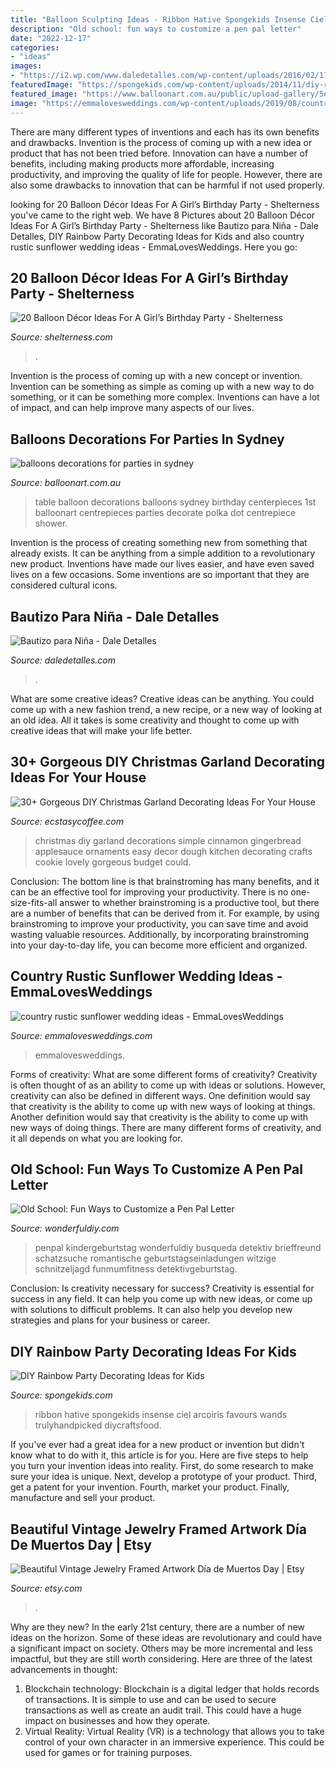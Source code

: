 ```yaml
---
title: "Balloon Sculpting Ideas - Ribbon Hative Spongekids Insense Ciel Arcoiris Favours Wands Trulyhandpicked Diycraftsfood"
description: "Old school: fun ways to customize a pen pal letter"
date: "2022-12-17"
categories:
- "ideas"
images:
- "https://i2.wp.com/www.daledetalles.com/wp-content/uploads/2016/02/17-2.jpg"
featuredImage: "https://spongekids.com/wp-content/uploads/2014/11/diy-rainbow-party-decorating-ideas/4-candy-decoration.jpg"
featured_image: "https://www.balloonart.com.au/public/upload-gallery/5eAMTmrJzIMhZnHfzo7SDKvkkomILA-dS0j585-Ponc.jpeg"
image: "https://emmalovesweddings.com/wp-content/uploads/2019/08/country-rustic-sunflower-wedding-ideas-560x765.jpg"
---
```



There are many different types of inventions and each has its own benefits and drawbacks.
Invention is the process of coming up with a new idea or product that has not been tried before. Innovation can have a number of benefits, including making products more affordable, increasing productivity, and improving the quality of life for people. However, there are also some drawbacks to innovation that can be harmful if not used properly.

	

		
looking for 20 Balloon Décor Ideas For A Girl’s Birthday Party - Shelterness you've came to the right web. We have 8 Pictures about 20 Balloon Décor Ideas For A Girl’s Birthday Party - Shelterness like Bautizo para Niña - Dale Detalles, DIY Rainbow Party Decorating Ideas for Kids and also country rustic sunflower wedding ideas - EmmaLovesWeddings. Here you go:
		
    
## 20 Balloon Décor Ideas For A Girl’s Birthday Party - Shelterness

<img loading=lazy src="https://i.shelterness.com/2017/03/17-oversized-pink-balloons-for-decorating-a-dessert-table.jpg" onerror="this.onerror=null;this.src='https://tse2.mm.bing.net/th?id=OIP.BRPvCWXyjO_-y--X9ApYSgHaLH&amp;pid=15.1';" alt="20 Balloon Décor Ideas For A Girl’s Birthday Party - Shelterness">

_Source: shelterness.com_

>. 

	

Invention is the process of coming up with a new concept or invention. Invention can be something as simple as coming up with a new way to do something, or it can be something more complex. Inventions can have a lot of impact, and can help improve many aspects of our lives.

    
## Balloons Decorations For Parties In Sydney

<img loading=lazy src="https://www.balloonart.com.au/public/upload-gallery/5eAMTmrJzIMhZnHfzo7SDKvkkomILA-dS0j585-Ponc.jpeg" onerror="this.onerror=null;this.src='https://tse4.mm.bing.net/th?id=OIP.Z9LapSa-GQF2pSNYZ8iubAAAAA&amp;pid=15.1';" alt="balloons decorations for parties in sydney">

_Source: balloonart.com.au_

>table balloon decorations balloons sydney birthday centerpieces 1st balloonart centrepieces parties decorate polka dot centrepiece shower. 

	

Invention is the process of creating something new from something that already exists. It can be anything from a simple addition to a revolutionary new product. Inventions have made our lives easier, and have even saved lives on a few occasions. Some inventions are so important that they are considered cultural icons.

    
## Bautizo Para Niña - Dale Detalles

<img loading=lazy src="https://i2.wp.com/www.daledetalles.com/wp-content/uploads/2016/02/17-2.jpg" onerror="this.onerror=null;this.src='https://tse1.mm.bing.net/th?id=OIP.WieYBZsteGgstO5tuVfkHwHaLH&amp;pid=15.1';" alt="Bautizo para Niña - Dale Detalles">

_Source: daledetalles.com_

>. 

	

What are some creative ideas?
Creative ideas can be anything. You could come up with a new fashion trend, a new recipe, or a new way of looking at an old idea. All it takes is some creativity and thought to come up with creative ideas that will make your life better.

    
## 30+ Gorgeous DIY Christmas Garland Decorating Ideas For Your House

<img loading=lazy src="https://i0.wp.com/www.ecstasycoffee.com/wp-content/uploads/2017/11/Gingerbread-Garland.jpg?resize=564%2C846" onerror="this.onerror=null;this.src='https://tse3.mm.bing.net/th?id=OIP.5dDVXXxl-Gb8OYp6Ol38xQHaLH&amp;pid=15.1';" alt="30+ Gorgeous DIY Christmas Garland Decorating Ideas For Your House">

_Source: ecstasycoffee.com_

>christmas diy garland decorations simple cinnamon gingerbread applesauce ornaments easy decor dough kitchen decorating crafts cookie lovely gorgeous budget could. 

	

Conclusion: The bottom line is that brainstroming has many benefits, and it can be an effective tool for improving your productivity.
There is no one-size-fits-all answer to whether brainstroming is a productive tool, but there are a number of benefits that can be derived from it. For example, by using brainstroming to improve your productivity, you can save time and avoid wasting valuable resources. Additionally, by incorporating brainstroming into your day-to-day life, you can become more efficient and organized.

    
## Country Rustic Sunflower Wedding Ideas - EmmaLovesWeddings

<img loading=lazy src="https://emmalovesweddings.com/wp-content/uploads/2019/08/country-rustic-sunflower-wedding-ideas-560x765.jpg" onerror="this.onerror=null;this.src='https://tse1.mm.bing.net/th?id=OIP.aBPYq8vEx90Gir-SbxqrKAHaKH&amp;pid=15.1';" alt="country rustic sunflower wedding ideas - EmmaLovesWeddings">

_Source: emmalovesweddings.com_

>emmalovesweddings. 

	

Forms of creativity: What are some different forms of creativity?
Creativity is often thought of as an ability to come up with ideas or solutions. However, creativity can also be defined in different ways. One definition would say that creativity is the ability to come up with new ways of looking at things. Another definition would say that creativity is the ability to come up with new ways of doing things. There are many different forms of creativity, and it all depends on what you are looking for.

    
## Old School: Fun Ways To Customize A Pen Pal Letter

<img loading=lazy src="https://cdn.wonderfuldiy.com/wp-content/uploads/2016/09/Message-balloon.jpg" onerror="this.onerror=null;this.src='https://tse4.mm.bing.net/th?id=OIP.__z73XrbdM9EuBQPgmxJ-QHaNI&amp;pid=15.1';" alt="Old School: Fun Ways to Customize a Pen Pal Letter">

_Source: wonderfuldiy.com_

>penpal kindergeburtstag wonderfuldiy busqueda detektiv brieffreund schatzsuche romantische geburtstagseinladungen witzige schnitzeljagd funmumfitness detektivgeburtstag. 

	

Conclusion: Is creativity necessary for success?
Creativity is essential for success in any field. It can help you come up with new ideas, or come up with solutions to difficult problems. It can also help you develop new strategies and plans for your business or career.

    
## DIY Rainbow Party Decorating Ideas For Kids

<img loading=lazy src="https://spongekids.com/wp-content/uploads/2014/11/diy-rainbow-party-decorating-ideas/4-candy-decoration.jpg" onerror="this.onerror=null;this.src='https://tse4.mm.bing.net/th?id=OIP.GfTxgQhCKywEmuWykiSTCAHaLG&amp;pid=15.1';" alt="DIY Rainbow Party Decorating Ideas for Kids">

_Source: spongekids.com_

>ribbon hative spongekids insense ciel arcoiris favours wands trulyhandpicked diycraftsfood. 

	

If you've ever had a great idea for a new product or invention but didn't know what to do with it, this article is for you. Here are five steps to help you turn your invention ideas into reality. First, do some research to make sure your idea is unique. Next, develop a prototype of your product. Third, get a patent for your invention. Fourth, market your product. Finally, manufacture and sell your product.

    
## Beautiful Vintage Jewelry Framed Artwork Día De Muertos Day | Etsy

<img loading=lazy src="https://i.etsystatic.com/6321504/r/il/8c1e4c/916195156/il_1588xN.916195156_kn3d.jpg" onerror="this.onerror=null;this.src='https://tse1.mm.bing.net/th?id=OIP.l7UHvvH9y9zV25n8Xcu1sgHaJ3&amp;pid=15.1';" alt="Beautiful Vintage Jewelry Framed Artwork Día de Muertos Day | Etsy">

_Source: etsy.com_

>. 

	

Why are they new?
In the early 21st century, there are a number of new ideas on the horizon. Some of these ideas are revolutionary and could have a significant impact on society. Others may be more incremental and less impactful, but they are still worth considering. Here are three of the latest advancements in thought: 
1) Blockchain technology: Blockchain is a digital ledger that holds records of transactions. It is simple to use and can be used to secure transactions as well as create an audit trail. This could have a huge impact on businesses and how they operate. 
2) Virtual Reality: Virtual Reality (VR) is a technology that allows you to take control of your own character in an immersive experience. This could be used for games or for training purposes.

